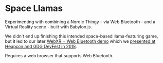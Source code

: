# Space Llamas

Experimenting with combining a Nordic Thingy - via Web Bluetooth - and a Virtual Reality scene - built with Babylon.js.

We didn't end up finishing this intended space-based llama-featuring game, but it led to our later [WebXR + Web Bluetooth demo](https://github.com/diekus/webxr-bt) which we [presented at Heapcon and GDG DevFest in 2018](https://peteroshaughnessy.com/talks/).

Requires a web browser that supports Web Bluetooth.

